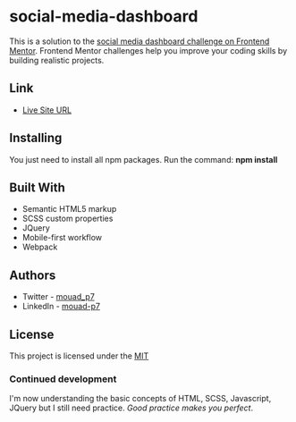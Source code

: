 # social-media-dashboard
This is a solution to the [social media dashboard challenge on Frontend Mentor](https://www.frontendmentor.io/challenges/social-media-dashboard-with-theme-switcher-6oY8ozp_H). Frontend Mentor challenges help you improve your coding skills by building realistic projects. 

## Link
- [Live Site URL](https://dainty-faloodeh-f00f71.netlify.app/)

## Installing
You just need to install all npm packages. 
Run the command: **npm install**

## Built With
- Semantic HTML5 markup
- SCSS custom properties
- JQuery
- Mobile-first workflow
- Webpack

## Authors
- Twitter - [mouad_p7](https://www.twitter.com/mouad_p7)
- LinkedIn - [mouad-p7](https://www.linkedin.com/in/mouad-p7-51b088229/)

## License
This project is licensed under the [MIT](https://mit-license.org/)

### Continued development
I'm now understanding the basic concepts of HTML, SCSS, Javascript, JQuery but I still need practice. 
*Good practice makes you perfect*.